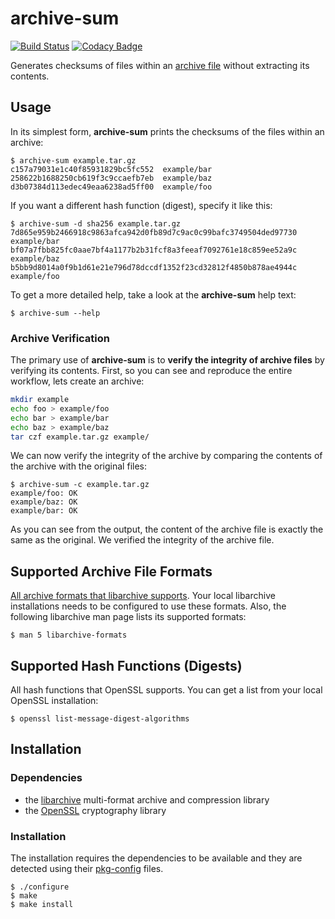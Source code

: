 # archive-sum

[![Build Status](https://travis-ci.org/idiv-biodiversity/ansible-role-repo-xcat.svg?branch=master)](https://travis-ci.org/idiv-biodiversity/archive-sum)
[![Codacy Badge](https://api.codacy.com/project/badge/Grade/9ec02e2f096f40d596cef5eb0b43a101)](https://www.codacy.com/app/wookietreiber/archive-sum?utm_source=github.com&amp;utm_medium=referral&amp;utm_content=idiv-biodiversity/archive-sum&amp;utm_campaign=Badge_Grade)

Generates checksums of files within an [archive file](https://en.wikipedia.org/wiki/Archive_file) without extracting its contents.

## Usage

In its simplest form, **archive-sum** prints the checksums of the files within an archive:

```console
$ archive-sum example.tar.gz
c157a79031e1c40f85931829bc5fc552  example/bar
258622b1688250cb619f3c9ccaefb7eb  example/baz
d3b07384d113edec49eaa6238ad5ff00  example/foo
```

If you want a different hash function (digest), specify it like this:

```console
$ archive-sum -d sha256 example.tar.gz
7d865e959b2466918c9863afca942d0fb89d7c9ac0c99bafc3749504ded97730  example/bar
bf07a7fbb825fc0aae7bf4a1177b2b31fcf8a3feeaf7092761e18c859ee52a9c  example/baz
b5bb9d8014a0f9b1d61e21e796d78dccdf1352f23cd32812f4850b878ae4944c  example/foo
```

To get a more detailed help, take a look at the **archive-sum** help text:

```console
$ archive-sum --help
```

### Archive Verification

The primary use of **archive-sum** is to **verify the integrity of archive files** by verifying its contents. First, so you can see and reproduce the entire workflow, lets create an archive:

```bash
mkdir example
echo foo > example/foo
echo bar > example/bar
echo baz > example/baz
tar czf example.tar.gz example/
```

We can now verify the integrity of the archive by comparing the contents of the archive with the original files:

```console
$ archive-sum -c example.tar.gz
example/foo: OK
example/baz: OK
example/bar: OK
```

As you can see from the output, the content of the archive file is exactly the same as the original. We verified the integrity of the archive file.

## Supported Archive File Formats

[All archive formats that libarchive supports](https://github.com/libarchive/libarchive/#supported-formats). Your local libarchive installations needs to be configured to use these formats. Also, the following libarchive man page lists its supported formats:

```console
$ man 5 libarchive-formats
```

## Supported Hash Functions (Digests)

All hash functions that OpenSSL supports. You can get a list from your local OpenSSL installation:

```console
$ openssl list-message-digest-algorithms
```

## Installation

### Dependencies

- the [libarchive](http://www.libarchive.org/) multi-format archive and compression library
- the [OpenSSL](https://www.openssl.org/) cryptography library

### Installation

The installation requires the dependencies to be available and they are detected using their [pkg-config](https://www.freedesktop.org/wiki/Software/pkg-config/) files.

```console
$ ./configure
$ make
$ make install
```
